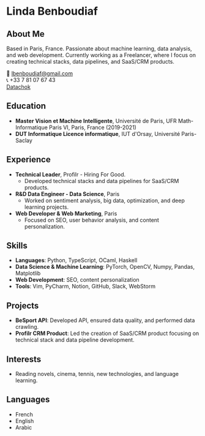 # Linda Benboudiaf

## About Me
Based in Paris, France. Passionate about machine learning, data analysis, and web development. Currently working as a Freelancer, where I focus on creating technical stacks, data pipelines, and SaaS/CRM products.

📧 lbenboudiaf@gmail.com  
📞 +33 7 81 07 67 43  
[Datachok](https://medium.com/@lbenboudiaf)

## Education
- **Master Vision et Machine Intelligente**, Université de Paris, UFR Math-Informatique Paris VI, Paris, France (2019-2021)
- **DUT Informatique Licence informatique**, IUT d'Orsay, Université Paris-Saclay

## Experience
- **Technical Leader**, Profilr - Hiring For Good. 
  - Developed technical stacks and data pipelines for SaaS/CRM products.
- **R&D Data Engineer - Data Science**, Paris
  - Worked on sentiment analysis, big data, optimization, and deep learning projects.
- **Web Developer & Web Marketing**, Paris
  - Focused on SEO, user behavior analysis, and content personalization.

## Skills
- **Languages**: Python, TypeScript, OCaml, Haskell
- **Data Science & Machine Learning**: PyTorch, OpenCV, Numpy, Pandas, Matplotlib
- **Web Development**: SEO, content personalization
- **Tools**: Vim, PyCharm, Notion, GitHub, Slack, WebStorm

## Projects
- **BeSport API**: Developed API, ensured data quality, and performed data crawling.
- **Profilr CRM Product**: Led the creation of SaaS/CRM product focusing on technical stack and data pipeline development.

## Interests
- Reading novels, cinema, tennis, new technologies, and language learning.

## Languages
- French
- English
- Arabic
